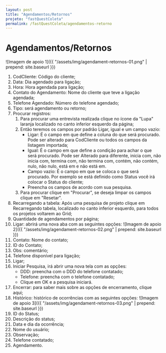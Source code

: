 ```yaml
---
layout: post
title: "Agendamentos/Retornos"
projeto: "fastQuestColeta"
permalink: /fastQuestColeta/agendamentos-retorno
---
```


# Agendamentos/Retornos
![Imagem de apoio 1]({{ "/assets/img/agendament-retornos-01.png" | prepend: site.baseurl }})
1.  CodCliente: Código do cliente;
2. Data: Dia agendado para ligação;
3. Hora: Hora agendada para ligação;
4. Contato do Agendamento: Nome do cliente que teve a ligação agendada;
5. Telefone Agendado: Número do telefone agendado;
6. Tipo: será agendamento ou retorno;
7. Procurar registros:
    1. Para procurar uma entrevista realizada clique no ícone da "Lupa" laranja localizado no canto inferior esquerdo da página;
    2. Então teremos os campos por padrão Ligar, igual e um campo vazio:
        - Ligar: É o campo em que define a coluna do que será procurado. Pode ser alterado para CodCliente ou todos os campos da listagem importada;
        - Igual: É o campo em que define a condição para achar o que será procurado. Pode ser Alterado para diferente, inicia com, não inicia com, termina com, não termina com, contém, não contém, nulo, não nulo, está em e não está em.
        - Campo vazio: É o campo em que se coloca o que será procurado. Por exemplo se está definido como Status você irá colocar o Status do cliente;
        - Preencha os campos de acordo com sua pesquisa.
    3. Para procurar clique em "Procurar", se deseja limpar os campos clique em "Resetar".
8. Recarregando a tabela: Após uma pesquisa de projeto clique em Recarregando tabela, localizado no canto inferior esquerdo, para todos os projetos voltarem ao Grid;
9. Quantidade de agendamentos por página;
10. Ligar: abrirá uma nova aba com as seguintes opções:
![Imagem de apoio 2]({{ "/assets/img/agendament-retornos-02.png" | prepend: site.baseurl }})
11. Contato: Nome do contato;
12. ID do Contato;
13. Obs: comentário;
14. Telefone disponível para ligação;
15. Ligar;
16. Iniciar Pesquisa, irá abrir uma nova tela com as opções:
    - DDD: preencha com o DDD do telefone contatado;
    - Telefone: preencha com o telefone contatado;
    - Clique em OK e a pesquisa iniciará.
17. Encerrar: para saber mais sobre as opções de encerramento, clique aqui;
18. Histórico: histórico de ocorrências com as seguintes opções:
![Imagem de apoio 3]({{ "/assets/img/agendament-retornos-03.png" | prepend: site.baseurl }})
19. ID do Status;
20. Descrição do status;
21. Data e dia da ocorrência;
22. Nome do usuário;
23. Observação;
24. Telefone contatado;
25. Agendamento.
